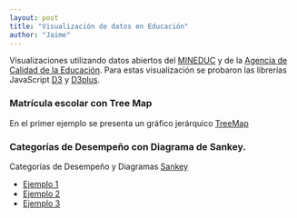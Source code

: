 ```yaml
---
layout: post
title: "Visualización de datos en Educación"
author: "Jaime"
---
```

Visualizaciones utilizando datos abiertos del [MINEDUC](http://datosabiertos.mineduc.cl/) y de la [Agencia de Calidad de la Educación](http://informacionestadistica.agenciaeducacion.cl/#/bases). Para estas visualización se probaron las librerías JavaScript [D3](https://d3js.org/) y [D3plus](https://d3plus.org/).

### Matrícula escolar con Tree Map
En el primer ejemplo se presenta un gráfico jerárquico [TreeMap](https://en.wikipedia.org/wiki/Treemapping)

<div id="viz"></div>

<script>
  var visualization = d3plus.viz()
    .container("#viz")
    .data({{site.data.matricula | jsonify}})
    .type("tree_map")
    .id(["REGION","COMUNA"])
    .size("MATRICULA")
    .format("es_ES")
    .draw()
</script>


### Categorías de Desempeño con Diagrama de Sankey.

Categorías de Desempeño y Diagramas [Sankey](https://es.wikipedia.org/wiki/Diagrama_de_Sankey)

* [Ejemplo 1](https://jmanquez.github.io/vis/vis_cd.html)
* [Ejemplo 2](https://jmanquez.github.io/vis/vis_cd2.html)
* [Ejemplo 3](https://jmanquez.github.io/vis/vis_cd3.html)
